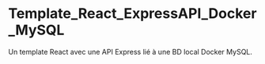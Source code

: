 # Template_React_ExpressAPI_Docker_MySQL
Un template React avec une API Express lié à une BD local Docker MySQL.

